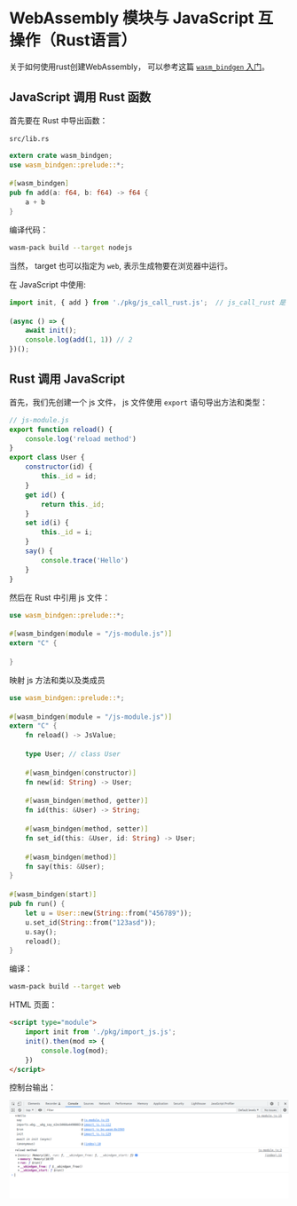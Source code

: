 # WebAssembly 模块与 JavaScript 互操作（Rust语言）

关于如何使用rust创建WebAssembly， 可以参考这篇 [`wasm_bindgen` 入门](./getting-started-with-wasm-bindgen.md)。

## JavaScript 调用 Rust 函数

首先要在 Rust 中导出函数：

`src/lib.rs`

```rust
extern crate wasm_bindgen;
use wasm_bindgen::prelude::*;

#[wasm_bindgen]
pub fn add(a: f64, b: f64) -> f64 {
    a + b
}
```

编译代码：

```bash
wasm-pack build --target nodejs
```
当然， target 也可以指定为 `web`, 表示生成物要在浏览器中运行。

在 JavaScript 中使用:

```js
import init, { add } from './pkg/js_call_rust.js';  // js_call_rust 是 cargo.toml 配置的 Package name

(async () => {
    await init();
    console.log(add(1, 1)) // 2
})();
```

## Rust 调用 JavaScript

[//]: # (`#[wasm_bindgen]` 宏可以加到 `extern "C" {}` 上来导入 JavaScript 中的函数。 这也是 `js-sys` 和 `web-sys` 这两个库的原理。)

首先，我们先创建一个 js 文件， js 文件使用 `export` 语句导出方法和类型：

```js
// js-module.js
export function reload() {
    console.log('reload method')
}
export class User {
    constructor(id) {
        this._id = id;
    }
    get id() {
        return this._id;
    }
    set id(i) {
        this._id = i;
    }
    say() {
        console.trace('Hello')
    }
}
```

然后在 Rust 中引用 js 文件：

```rust
use wasm_bindgen::prelude::*;

#[wasm_bindgen(module = "/js-module.js")]
extern "C" {
    
}
```

映射 js 方法和类以及类成员

```rust
use wasm_bindgen::prelude::*;

#[wasm_bindgen(module = "/js-module.js")]
extern "C" {
    fn reload() -> JsValue;

    type User; // class User

    #[wasm_bindgen(constructor)]
    fn new(id: String) -> User;

    #[wasm_bindgen(method, getter)]
    fn id(this: &User) -> String;

    #[wasm_bindgen(method, setter)]
    fn set_id(this: &User, id: String) -> User;

    #[wasm_bindgen(method)]
    fn say(this: &User);
}

#[wasm_bindgen(start)]
pub fn run() {
    let u = User::new(String::from("456789"));
    u.set_id(String::from("123asd"));
    u.say();
    reload();
}
```

编译：

```bash
wasm-pack build --target web
```

HTML 页面：

```html
<script type="module">
    import init from './pkg/import_js.js';
    init().then(mod => {
        console.log(mod);
    })
</script>
```

控制台输出：

![Rust 中调用 js](../assets/rust-call-js.png)
